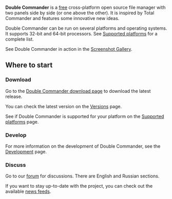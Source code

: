 **Double Commander** is a [free](https://www.gnu.org/philosophy/free-sw.html) cross-platform open source file manager with two panels side by side (or one above the other). It is inspired by Total Commander and features some innovative new ideas. 

Double Commander can be run on several platforms and operating systems.
It supports 32-bit and 64-bit processors. See [Supported platforms](https://github.com/doublecmd/doublecmd/wiki/Supported-platforms)
for a complete list.

See Double Commander in action in the [Screenshot Gallery](https://doublecmd.sourceforge.io/gallery).

## Where to start

### Download

Go to the [Double Commander download page](https://sourceforge.net/p/doublecmd/wiki/Download) to download the latest release.

You can check the latest version on the [Versions](https://github.com/doublecmd/doublecmd/wiki/Versions) page.

See if Double Commander is supported for your platform on the [Supported
platforms](https://github.com/doublecmd/doublecmd/wiki/Supported-platforms) page.

### Develop

For more information on the development of Double Commander,
see the [Development](https://github.com/doublecmd/doublecmd/wiki/Development) page.

### Discuss
  
Go to our [forum](https://doublecmd.h1n.ru) for discussions. There are English and Russian sections.

If you want to stay up-to-date with the project, you can check out the available [news feeds](https://github.com/doublecmd/doublecmd/wiki/News-feeds).
